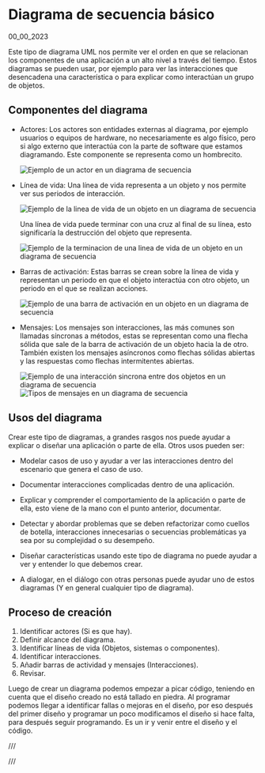 # Diagrama de secuencia básico
00_00_2023

Este tipo de diagrama UML nos permite ver el orden en que se relacionan los componentes de una aplicación a un alto nivel a través del tiempo. Estos diagramas se pueden usar, por ejemplo para ver las interacciones que desencadena una característica o para explicar como interactúan un grupo de objetos.

## Componentes del diagrama

* Actores: Los actores son entidades externas al diagrama, por ejemplo usuarios o equipos de hardware, no necesariamente es algo físico, pero si algo externo que interactúa con la parte de software que estamos diagramando. Este componente se representa como un hombrecito.

	![Ejemplo de un actor en un diagrama de secuencia]()

* Línea de vida: Una línea de vida representa a un objeto y nos permite ver sus periodos de interacción.

	![Ejemplo de la linea de vida de un objeto en un diagrama de secuencia]()

	Una línea de vida puede terminar con una cruz al final de su línea, esto significaría la destrucción del objeto que representa.

	![Ejemplo de la terminacion de una linea de vida de un objeto en un diagrama de secuencia]()

* Barras de activación: Estas barras se crean sobre la línea de vida y representan un periodo en que el objeto interactúa con otro objeto, un periodo en el que se realizan acciones.

	![Ejemplo de una barra de activación en un objeto en un diagrama de secuencia]()

* Mensajes: Los mensajes son interacciones, las más comunes son llamadas síncronas a métodos, estas se representan como una flecha sólida que sale de la barra de activación de un objeto hacia la de otro. También existen los mensajes asíncronos como flechas sólidas abiertas y las respuestas como flechas intermitentes abiertas.

	![Ejemplo de una interacción sincrona entre dos objetos en un diagrama de secuencia]()
	![Tipos de mensajes en un diagrama de secuencia]()

## Usos del diagrama

Crear este tipo de diagramas, a grandes rasgos nos puede ayudar a explicar o diseñar una aplicación o parte de ella. Otros usos pueden ser:

* Modelar casos de uso y ayudar a ver las interacciones dentro del escenario que genera el caso de uso.

* Documentar interacciones complicadas dentro de una aplicación.

* Explicar y comprender el comportamiento de la aplicación o parte de ella, esto viene de la mano con el punto anterior, documentar.

* Detectar y abordar problemas que se deben refactorizar como cuellos de botella, interacciones innecesarias o secuencias problemáticas ya sea por su complejidad o su desempeño.

* Diseñar características usando este tipo de diagrama no puede ayudar a ver y entender lo que debemos crear.

* A dialogar, en el diálogo con otras personas puede ayudar uno de estos diagramas (Y en general cualquier tipo de diagrama).

## Proceso de creación

1. Identificar actores (Si es que hay).
2. Definir alcance del diagrama.
3. Identificar líneas de vida (Objetos, sistemas o componentes).
4. Identificar interacciones.
5. Añadir barras de actividad y mensajes (Interacciones).
4. Revisar.

Luego de crear un diagrama podemos empezar a picar código, teniendo en cuenta que el diseño creado no está tallado en piedra. Al programar podemos llegar a identificar fallas o mejoras en el diseño, por eso después del primer diseño y programar un poco modificamos el diseño si hace falta, para después seguir programando. Es un ir y venir entre el diseño y el código.

/// 

///